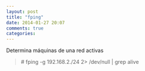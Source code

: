 ```yaml
---
layout: post
title: "fping"
date: 2014-01-27 20:07
comments: true
categories: 
---
```

Determina máquinas de una red activas

>\# fping -g 192.168.2./24 2> /dev/null | grep alive 


